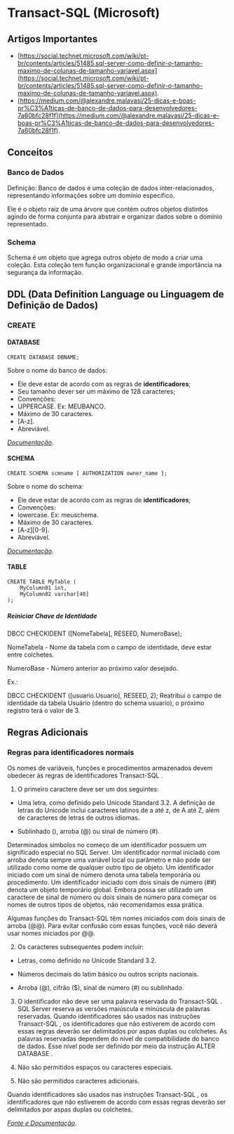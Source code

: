 # Transact-SQL (Microsoft)

## Artigos Importantes

- [https://social.technet.microsoft.com/wiki/pt-br/contents/articles/51485.sql-server-como-definir-o-tamanho-maximo-de-colunas-de-tamanho-variavel.aspx](https://social.technet.microsoft.com/wiki/pt-br/contents/articles/51485.sql-server-como-definir-o-tamanho-maximo-de-colunas-de-tamanho-variavel.aspx).
- [https://medium.com/@alexandre.malavasi/25-dicas-e-boas-pr%C3%A1ticas-de-banco-de-dados-para-desenvolvedores-7a60bfc28f1f](https://medium.com/@alexandre.malavasi/25-dicas-e-boas-pr%C3%A1ticas-de-banco-de-dados-para-desenvolvedores-7a60bfc28f1f).

## Conceitos

### Banco de Dados

Definição: Banco de dados é uma coleção de dados inter-relacionados, representando informações sobre um domínio específico. 

Ele é o objeto raiz de uma árvore que contém outros objetos distintos agindo de forma conjunta para abstrair e organizar dados sobre o domínio representado.

### Schema

Schema é um objeto que agrega outros objeto de modo a criar uma coleção. Esta coleção tem função organizacional e grande importância na segurança da informação.

## DDL (Data Definition Language ou Linguagem de Definição de Dados)

### CREATE

#### DATABASE

	CREATE DATABASE DBNAME;

Sobre o nome do banco de dados:
- Ele deve estar de acordo com as regras de **identificadores**;
- Seu tamanho dever ser um máximo de 128 caracteres;
- Convenções:
 - UPPERCASE. Ex: MEUBANCO.
 - Máximo de 30 caracteres.
 - [A-z].
 - Abreviável.		

[_Documentação_](https://docs.microsoft.com/pt-br/sql/t-sql/statements/create-database-transact-sql).

#### SCHEMA

	CREATE SCHEMA scmname [ AUTHORIZATION owner_name ];

Sobre o nome do schema:
- Ele deve estar de acordo com as regras de **identificadores**;
- Convenções:
 - lowercase. Ex: meuschema.
 - Máximo de 30 caracteres.
 - [A-z][0-9].
 - Abreviável.

[_Documentação_](https://docs.microsoft.com/pt-br/sql/t-sql/statements/create-schema-transact-sql).

#### TABLE

	CREATE TABLE MyTable (
		MyColumn01 int,
		MyColumn02 varchar[40]
	);





##### Reiniciar Chave de Identidade


DBCC CHECKIDENT ([NomeTabela], RESEED, NumeroBase);

NomeTabela - Nome da tabela com o campo de identidade, deve estar entre colchetes.

NumeroBase - Número anterior ao próximo valor desejado.

Ex.:

DBCC CHECKIDENT ([usuario.Usuario], RESEED, 2);
Reatribui o campo de identidade da tabela Usuário (dentro do schema usuario), o próximo registro terá o valor de 3.

## Regras Adicionais

### Regras para identificadores normais

Os nomes de variáveis, funções e procedimentos armazenados devem obedecer às regras de identificadores Transact-SQL .

1. O primeiro caractere deve ser um dos seguintes:

 - Uma letra, como definido pelo Unicode Standard 3.2. A definição de letras do Unicode inclui caracteres latinos de a até z, de A até Z, além de caracteres de letras de outros idiomas.

 - Sublinhado (), arroba (@) ou sinal de número (#).

 Determinados símbolos no começo de um identificador possuem um significado especial no SQL Server. Um identificador normal iniciado com arroba denota sempre uma variável local ou parâmetro e não pode ser utilizado como nome de qualquer outro tipo de objeto. Um identificador iniciado com um sinal de número denota uma tabela temporária ou procedimento. Um identificador iniciado com dois sinais de número (##) denota um objeto temporário global. Embora possa ser utilizado um caractere de sinal de número ou dois sinais de número para começar os nomes de outros tipos de objetos, não recomendamos essa prática.

 Algumas funções do Transact-SQL têm nomes iniciados com dois sinais de arroba (@@). Para evitar confusão com essas funções, você não deverá usar nomes iniciados por @@.

2. Os caracteres subsequentes podem incluir:

 - Letras, como definido no Unicode Standard 3.2.

 - Números decimais do latim básico ou outros scripts nacionais.

 - Arroba (@), cifrão ($), sinal de número (#) ou sublinhado.

3. O identificador não deve ser uma palavra reservada do Transact-SQL . SQL Server reserva as versões maiúscula e minúscula de palavras reservadas. Quando identificadores são usados nas instruções Transact-SQL , os identificadores que não estiverem de acordo com essas regras deverão ser delimitados por aspas duplas ou colchetes. As palavras reservadas dependem do nível de compatibilidade do banco de dados. Esse nível pode ser definido por meio da instrução ALTER DATABASE .

4. Não são permitidos espaços ou caracteres especiais.

5. Não são permitidos caracteres adicionais.

Quando identificadores são usados nas instruções Transact-SQL , os identificadores que não estiverem de acordo com essas regras deverão ser delimitados por aspas duplas ou colchetes.

[_Fonte e Documentação_](https://docs.microsoft.com/pt-br/sql/relational-databases/databases/database-identifiers).